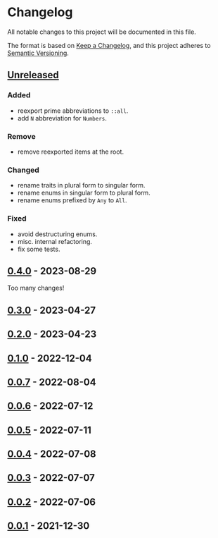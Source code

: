 # Changelog

All notable changes to this project will be documented in this file.

The format is based on [Keep a Changelog], and this project adheres to
[Semantic Versioning].

## [Unreleased]

### Added
- reexport prime abbreviations to `::all`.
- add `N` abbreviation for `Numbers`.

### Remove
- remove reexported items at the root.

### Changed
- rename traits in plural form to singular form.
- rename enums in singular form to plural form.
- rename enums prefixed by `Any` to `All`.

### Fixed
- avoid destructuring enums.
- misc. internal refactoring.
- fix some tests.

## [0.4.0] - 2023-08-29

Too many changes!

## [0.3.0] - 2023-04-27

## [0.2.0] - 2023-04-23

## [0.1.0] - 2022-12-04

## [0.0.7] - 2022-08-04

## [0.0.6] - 2022-07-12

## [0.0.5] - 2022-07-11

## [0.0.4] - 2022-07-08

## [0.0.3] - 2022-07-07

## [0.0.2] - 2022-07-06

## [0.0.1] - 2021-12-30

[unreleased]: https://github.com/andamira/numera/compare/v0.4.0...HEAD
[0.4.0]: https://github.com/andamira/numera/releases/tag/v0.4.0
[0.3.0]: https://github.com/andamira/numera/releases/tag/v0.3.0
[0.2.0]: https://github.com/andamira/numera/releases/tag/v0.2.0
[0.1.0]: https://github.com/andamira/numera/releases/tag/v0.1.0
[0.0.7]: https://github.com/andamira/numera/releases/tag/v0.0.7
[0.0.6]: https://github.com/andamira/numera/releases/tag/v0.0.6
[0.0.5]: https://github.com/andamira/numera/releases/tag/v0.0.5
[0.0.4]: https://github.com/andamira/numera/releases/tag/v0.0.4
[0.0.3]: https://github.com/andamira/numera/releases/tag/v0.0.3
[0.0.2]: https://github.com/andamira/numera/releases/tag/v0.0.2
[0.0.1]: https://github.com/andamira/numera/releases/tag/v0.0.1

[Keep a Changelog]: https://keepachangelog.com/en/1.0.0/
[Semantic Versioning]: https://semver.org/spec/v2.0.0.html
